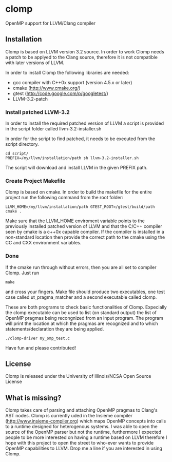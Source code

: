 # clomp


OpenMP support for LLVM/Clang compiler 

## Installation

Clomp is based on LLVM version 3.2 source. In order to work Clomp needs a patch to be applyed to the Clang
source, therefore it is not compatible with later versions of LLVM. 

In order to install Clomp the following libraries are needed:
* gcc compiler with C++0x support (version 4.5.x or later)
* cmake (http://www.cmake.org/)
* gtest (http://code.google.com/p/googletest/)
* LLVM-3.2-patch

### Install patched LLVM-3.2

In order to install the required patched version of LLVM a script is provided in the script folder called 
llvm-3.2-installer.sh

In order for the script to find patched, it needs to be executed from the script directory. 
```
cd script/
PREFIX=/my/llvm/installation/path sh llvm-3.2-installer.sh 
```
The script will download and install LLVM in the given PREFIX path. 

### Create Project Makefile

Clomp is based on cmake. In order to build the makefile for the entire project run the following command from 
the root folder:

```
LLVM_HOME=/my/llvm/installation/path GTEST_ROOT=/gtest/build/path cmake .
```

Make sure that the LLVM_HOME enviroment variable points to the previously installed patched version of LLVM 
and that the C/C++ compiler seen by cmake is a c++0x capable compiler. If the compiler is installed in a non-standard
location then provide the correct path to the cmake using the CC and CXX environment variables.

### Done
If the cmake run through without errors, then you are all set to compiler Clomp. Just run
````
make
````
and cross your fingers. Make file should produce two executables, one test case called ut_pragma_matcher
and a second executable called clomp. 

These are both programs to check basic functionalities of Clomp. Expecially the clomp executable can be used to 
list (on standard output) the list of OpenMP pragmas being recongnized from an input program. The program will 
print the location at which the pragmas are recognized and to which statements/declaration they are being applied. 

```
./clomp-driver my_omp_test.c
```

Have fun and please contributed! 

## License
Clomp is released under the University of Illinois/NCSA Open Source License

## What is missing? 

Clomp takes care of parsing and attaching OpenMP pragmas to Clang's AST nodes. Clomp is currently uded in the Insieme
compiler (http://www.insieme-compiler.org) which maps OpenMP concepts into 
calls to a runtime designed for heterogenous systems. I was able to open the source of the OpenMP parser but not the 
runtime, furthermore I expected people to be more interested on having a runtime based on LLVM therefore I hope with 
this project to open the street to who-ever wants to provide OpenMP capabilities to LLVM. 
Drop me a line if you are interested in using Clomp. 


